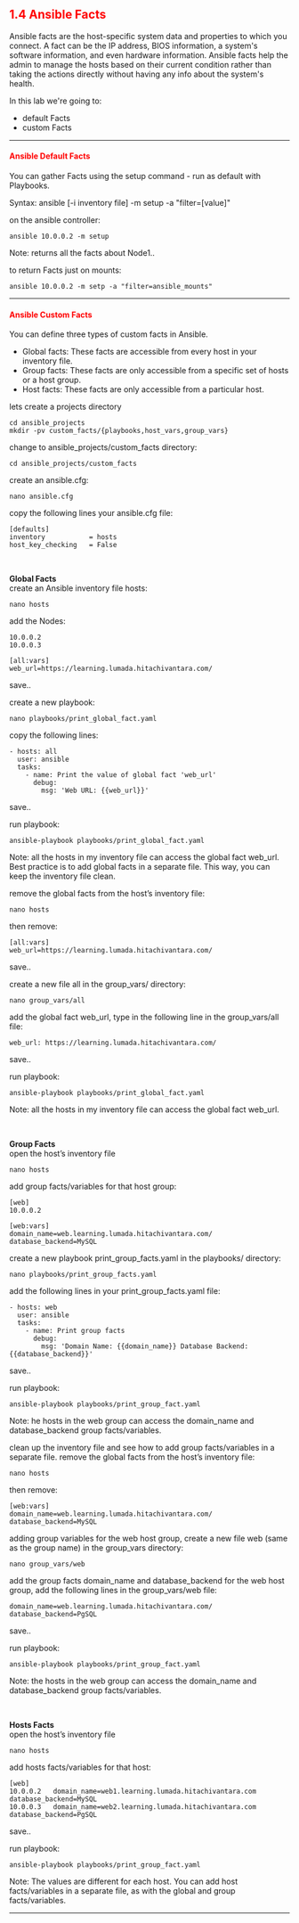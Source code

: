 ## <font color='red'>1.4 Ansible Facts</font>
Ansible facts are the host-specific system data and properties to which you connect. A fact can be the IP address, BIOS information, a system's software information, and even hardware information. Ansible facts help the admin to manage the hosts based on their current condition rather than taking the actions directly without having any info about the system's health.


In this lab we're going to:
* default Facts
* custom Facts

---

#### <font color='red'>Ansible Default Facts</font>
You can gather Facts using the setup command - run as default with Playbooks.


Syntax: ansible [-i inventory file] <servers> -m setup -a "filter=[value]"

on the ansible controller:
```
ansible 10.0.0.2 -m setup
```
Note: returns all the facts about Node1..

to return Facts just on mounts:
```
ansible 10.0.0.2 -m setp -a "filter=ansible_mounts"
```

---

#### <font color='red'>Ansible Custom Facts</font>
You can define three types of custom facts in Ansible.
* Global facts: These facts are accessible from every host in your inventory file.
* Group facts: These facts are only accessible from a specific set of hosts or a host group.
* Host facts: These facts are only accessible from a particular host.


lets create a projects directory
```
cd ansible_projects
mkdir -pv custom_facts/{playbooks,host_vars,group_vars}
```
change to ansible_projects/custom_facts directory:
```
cd ansible_projects/custom_facts
```
create an ansible.cfg:
```
nano ansible.cfg
```
copy the following lines your ansible.cfg file:
```
[defaults]
inventory           = hosts
host_key_checking   = False
```

</br>

**Global Facts**  
create an Ansible inventory file hosts:
```
nano hosts
```
add the Nodes:
```
10.0.0.2
10.0.0.3

[all:vars]
web_url=https://learning.lumada.hitachivantara.com/
```
save..

create a new playbook:
```
nano playbooks/print_global_fact.yaml
```
copy the following lines:
```
- hosts: all
  user: ansible
  tasks:
    - name: Print the value of global fact 'web_url'
      debug:
        msg: 'Web URL: {{web_url}}'
```
save..

run playbook:
```
ansible-playbook playbooks/print_global_fact.yaml
```
Note: all the hosts in my inventory file can access the global fact web_url. Best practice is to add global facts in a separate file. This way, you can keep the inventory file clean.

remove the global facts from the host’s inventory file:
```
nano hosts
```
then remove:
```
[all:vars]
web_url=https://learning.lumada.hitachivantara.com/
```
save..

create a new file all in the group_vars/ directory:
```
nano group_vars/all
```
add the global fact web_url, type in the following line in the group_vars/all file:
```
web_url: https://learning.lumada.hitachivantara.com/
```
save..

run playbook:
```
ansible-playbook playbooks/print_global_fact.yaml
```
Note: all the hosts in my inventory file can access the global fact web_url.

</br>

**Group Facts**  
open the host’s inventory file
```
nano hosts
```
add group facts/variables for that host group:
```
[web]
10.0.0.2

[web:vars]
domain_name=web.learning.lumada.hitachivantara.com/
database_backend=MySQL
```
create a new playbook print_group_facts.yaml in the playbooks/ directory:
```
nano playbooks/print_group_facts.yaml
```
add the following lines in your print_group_facts.yaml file:
```
- hosts: web
  user: ansible
  tasks:
    - name: Print group facts
      debug:
        msg: 'Domain Name: {{domain_name}} Database Backend: {{database_backend}}'
```
save..

run playbook:
```
ansible-playbook playbooks/print_group_fact.yaml
```
Note: he hosts in the web group can access the domain_name and database_backend group facts/variables.


clean up the inventory file and see how to add group facts/variables in a separate file.
remove the global facts from the host’s inventory file:
```
nano hosts
```
then remove:
```
[web:vars]
domain_name=web.learning.lumada.hitachivantara.com/
database_backend=MySQL
```
adding group variables for the web host group, create a new file web (same as the group name) in the group_vars directory:
```
nano group_vars/web
```
add the group facts domain_name and database_backend for the web host group, add the following lines in the group_vars/web file:
```
domain_name=web.learning.lumada.hitachivantara.com/
database_backend=PgSQL
```
save..

run playbook:
```
ansible-playbook playbooks/print_group_fact.yaml
```
Note: the hosts in the web group can access the domain_name and database_backend group facts/variables.

</br>

**Hosts Facts**  
open the host’s inventory file
```
nano hosts
```
add hosts facts/variables for that host:
```
[web]
10.0.0.2   domain_name=web1.learning.lumada.hitachivantara.com database_backend=MySQL
10.0.0.3   domain_name=web2.learning.lumada.hitachivantara.com database_backend=PgSQL
```
save..

run playbook:
```
ansible-playbook playbooks/print_group_fact.yaml
```
Note: The values are different for each host. You can add host facts/variables in a separate file, as with the global and group facts/variables.


---